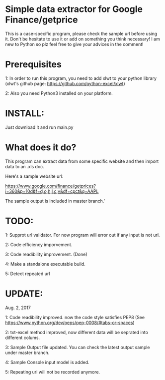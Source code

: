 Simple data extractor for Google Finance/getprice
=================================================
This is a case-specific program, please check the sample url before using it.
Don't be hesitate to use it or add on something you think necessary!
I am new to Python so plz feel free to give your advices in the comment!

Prerequisites 
=============
1: In order to run this program, you need to add xlwt to your python library
(xlwt's github page: https://github.com/python-excel/xlwt)

2: Also you need Python3 installed on your platform.

INSTALL:
========
Just download it and run main.py

What does it do?
================

This program can extract data from some specific website and then import data to an .xls doc.

Here's a sample website url:

https://www.google.com/finance/getprices?i=360&p=10d&f=d,o,h,l,c,v&df=cpct&q=AAPL

The sample output is included in master branch.'

TODO:
=====
1: Supprot url validator. For now program will error out if any input is not url.

2: Code efficiency imporvement.

3: Code readibility improvement. (Done)

4: Make a standalone executable build.

5: Detect repeated url

UPDATE:
=======
Aug. 2, 2017

1: Code readibility improved. now the code style satisfies PEP8 (See https://www.python.org/dev/peps/pep-0008/#tabs-or-spaces)

2: txt-excel method improved, now different data will be seprated into different colums.

3: Sample Output file updated. You can check the latest output sample under master branch.

4: Sample Console input model is added.

5: Repeating url will not be recorded anymore.
